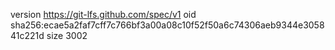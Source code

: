 version https://git-lfs.github.com/spec/v1
oid sha256:ecae5a2faf7cff7c766bf3a00a08c10f52f50a6c74306aeb9344e305841c221d
size 3002
